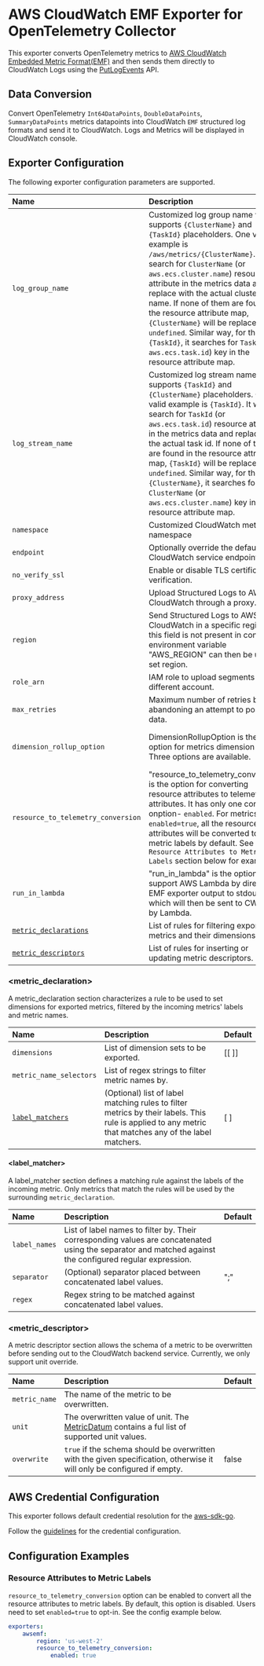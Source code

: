 # AWS CloudWatch EMF Exporter for OpenTelemetry Collector

This exporter converts OpenTelemetry metrics to 
[AWS CloudWatch Embedded Metric Format(EMF)](https://docs.aws.amazon.com/AmazonCloudWatch/latest/monitoring/CloudWatch_Embedded_Metric_Format_Specification.html)
and then sends them directly to CloudWatch Logs using the 
[PutLogEvents](https://docs.aws.amazon.com/AmazonCloudWatchLogs/latest/APIReference/API_PutLogEvents.html) API.

## Data Conversion
Convert OpenTelemetry ```Int64DataPoints```, ```DoubleDataPoints```, ```SummaryDataPoints``` metrics datapoints into CloudWatch ```EMF``` structured log formats and send it to CloudWatch. Logs and Metrics will be displayed in CloudWatch console.

## Exporter Configuration

The following exporter configuration parameters are supported.

| Name              | Description                                                            | Default |
| :---------------- | :--------------------------------------------------------------------- | ------- |
| `log_group_name`  | Customized log group name which supports `{ClusterName}` and `{TaskId}` placeholders. One valid example is `/aws/metrics/{ClusterName}`. It will search for `ClusterName` (or `aws.ecs.cluster.name`) resource attribute in the metrics data and replace with the actual cluster name. If none of them are found in the resource attribute map, `{ClusterName}` will be replaced by `undefined`. Similar way, for the `{TaskId}`, it searches for `TaskId` (or `aws.ecs.task.id`) key in the resource attribute map.                                           |"/metrics/default"|
| `log_stream_name` | Customized log stream name which supports `{TaskId}` and `{ClusterName}` placeholders. One valid example is `{TaskId}`. It will search for `TaskId` (or `aws.ecs.task.id`) resource attribute in the metrics data and replace with the actual task id. If none of them are found in the resource attribute map, `{TaskId}` will be replaced by `undefined`. Similar way, for the `{ClusterName}`, it searches for `ClusterName` (or `aws.ecs.cluster.name`) key in the resource attribute map.                                             |"otel-stream"|
| `namespace`       | Customized CloudWatch metrics namespace                                | "default" |
| `endpoint`        | Optionally override the default CloudWatch service endpoint.           |         |
| `no_verify_ssl`   | Enable or disable TLS certificate verification.                        | false   |
| `proxy_address`   | Upload Structured Logs to AWS CloudWatch through a proxy.              |         |
| `region`          | Send Structured Logs to AWS CloudWatch in a specific region. If this field is not present in config, environment variable "AWS_REGION" can then be used to set region.| determined by metadata |
| `role_arn`        | IAM role to upload segments to a different account.                    |         |
| `max_retries`     | Maximum number of retries before abandoning an attempt to post data.   |    1    |
| `dimension_rollup_option`| DimensionRollupOption is the option for metrics dimension rollup. Three options are available. |"ZeroAndSingleDimensionRollup" (Enable both zero dimension rollup and single dimension rollup)| 
| `resource_to_telemetry_conversion` | "resource_to_telemetry_conversion" is the option for converting resource attributes to telemetry attributes. It has only one config onption- `enabled`. For metrics, if `enabled=true`, all the resource attributes will be converted to metric labels by default. See `Resource Attributes to Metric Labels` section below for examples. | `enabled=false` | 
| `run_in_lambda` | "run_in_lambda" is the option to support AWS Lambda by directing EMF exporter output to stdout, which will then be sent to CWLogs by Lambda. | `false` | 
| [`metric_declarations`](#metric_declaration) | List of rules for filtering exported metrics and their dimensions. |    [ ]   |
| [`metric_descriptors`](#metric_descriptor) | List of rules for inserting or updating metric descriptors.| [ ]|

### <metric_declaration>
A metric_declaration section characterizes a rule to be used to set dimensions for exported metrics, filtered by the incoming metrics' labels and metric names.

| Name              | Description                                                            | Default |
| :---------------- | :--------------------------------------------------------------------- | ------- |
| `dimensions`      | List of dimension sets to be exported.                                 |  [[ ]]   |
| `metric_name_selectors` | List of regex strings to filter metric names by.                 |         |
| [`label_matchers`](#label_matcher)  | (Optional) list of label matching rules to filter metrics by their labels. This rule is applied to any metric that matches any of the label matchers. |   [ ]    |

#### <label_matcher>
A label_matcher section defines a matching rule against the labels of the incoming metric. Only metrics that match the rules will be used by the surrounding `metric_declaration`.

| Name              | Description                                                            | Default |
| :---------------- | :--------------------------------------------------------------------- | ------- |
| `label_names`     | List of label names to filter by. Their corresponding values are concatenated using the separator and matched against the configured regular expression.                             |         |
| `separator`       | (Optional) separator placed between concatenated label values.         |   ";"   |
| `regex`           | Regex string to be matched against concatenated label values.          |         |

### <metric_descriptor>
A metric descriptor section allows the schema of a metric to be overwritten before sending out to the CloudWatch backend service. Currently, we only support unit override.

| Name              | Description                                                            | Default |
| :---------------- | :--------------------------------------------------------------------- | ------- |
| `metric_name`      | The name of the metric to be overwritten.                             |         |
| `unit` | The overwritten value of unit. The [MetricDatum](https://docs.aws.amazon.com/AmazonCloudWatch/latest/APIReference/API_MetricDatum.html) contains a ful list of supported unit values. |         |
| `overwrite` | `true` if the schema should be overwritten with the given specification, otherwise it will only be configured if empty. |   false   |


## AWS Credential Configuration

This exporter follows default credential resolution for the 
[aws-sdk-go](https://docs.aws.amazon.com/sdk-for-go/api/index.html).

Follow the [guidelines](https://docs.aws.amazon.com/sdk-for-go/v1/developer-guide/configuring-sdk.html) for the 
credential configuration.


## Configuration Examples


### Resource Attributes to Metric Labels
`resource_to_telemetry_conversion`  option can be enabled to convert all the resource attributes to metric labels. By default, this option is disabled. Users need to set `enabled=true` to opt-in. See the config example below.

```yaml
exporters:
    awsemf:
        region: 'us-west-2'
        resource_to_telemetry_conversion:
            enabled: true
```

